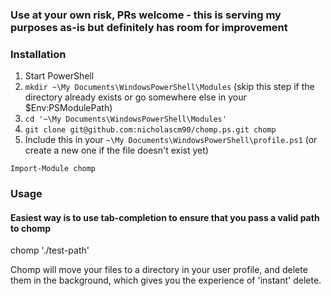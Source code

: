 ### Use at your own risk, PRs welcome - this is serving my purposes as-is but definitely has room for improvement

### Installation

1. Start PowerShell
2.  `mkdir ~\My Documents\WindowsPowerShell\Modules` (skip this step if the directory already exists or go somewhere else in your $Env:PSModulePath)
3. `cd '~\My Documents\WindowsPowerShell\Modules'`
4. `git clone git@github.com:nicholascm90/chomp.ps.git chomp`
5. Include this in your `~\My Documents\WindowsPowerShell\profile.ps1` (or create a new one if the file doesn't exist yet)

`Import-Module chomp`

### Usage

#### Easiest way is to use tab-completion to ensure that you pass a valid path to chomp

chomp './test-path' 

Chomp will move your files to a directory in your user profile, and delete them in the background, which gives you the experience of 'instant' delete.


